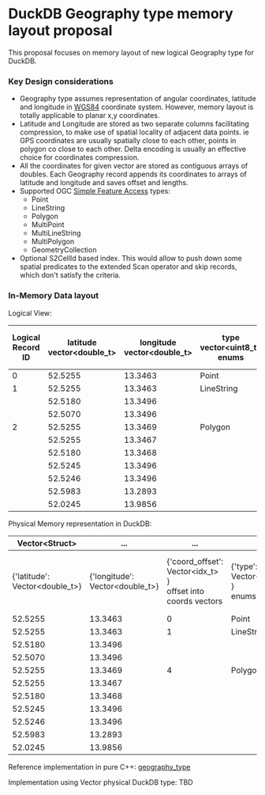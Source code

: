 # DuckDB Geography type memory layout proposal

This proposal focuses on memory layout of new logical Geography type for DuckDB.

### Key Design considerations

- Geography type assumes representation of angular coordinates, latitude and longitude in [WGS84](https://en.wikipedia.org/wiki/World_Geodetic_System) coordinate system. However, memory layout is totally applicable to planar x,y coordinates. 
- Latitude and Longitude are stored as two separate columns facilitating compression, to make use of spatial locality of adjacent data points. ie GPS coordinates are usually spatially close to each other, points in polygon co close to each other. Delta encoding is usually an effective choice for coordinates compression.
- All the coordinates for given vector are stored as contiguous arrays of doubles. Each Geography record appends its coordinates to arrays of latitude and longitude and saves offset and lengths.
- Supported OGC [Simple Feature Access](https://www.ogc.org/standards/sfa) types:
  - Point
  - LineString
  - Polygon
  - MultiPoint
  - MultiLineString
  - MultiPolygon
  - GeometryCollection
- Optional S2CellId based index. This would allow to push down some spatial predicates to the extended Scan operator and skip records, which don't satisfy the criteria.


### In-Memory Data layout

Logical View:

| Logical Record ID | latitude vector<double_t> | longitude vector<double_t> | type vector<uint8_t>  enums | lines_len vector<size_t>  "How many points?" | multi_len vector<size_t>  "How many lines?" | coll_mpolly_len vector<size_t>  "How many polygons?" | s2cellid vector<uint64_t>  optional index |
|-------------------|---------------------------|----------------------------|-----------------------------|----------------------------------------------|---------------------------------------------|------------------------------------------------------|-------------------------------------------|
| 0                 | 52.5255                   | 13.3463                    | Point                       | 1                                            |                                             |                                                      | 824687234                                 |
| 1                 | 52.5255                   | 13.3463                    | LineString                  | 3                                            |                                             |                                                      | 824687234                                 |
|                   | 52.5180                   | 13.3496                    |                             |                                              |                                             |                                                      |                                           |
|                   | 52.5070                   | 13.3496                    |                             |                                              |                                             |                                                      |                                           |
| 2                 | 52.5255                   | 13.3469                    | Polygon                     | 4                                            | 2                                           |                                                      | 824687235                                 |
|                   | 52.5255                   | 13.3467                    |                             |                                              |                                             |                                                      |                                           |
|                   | 52.5180                   | 13.3468                    |                             |                                              |                                             |                                                      |                                           |
|                   | 52.5245                   | 13.3496                    |                             |                                              |                                             |                                                      |                                           |
|                   | 52.5246                   | 13.3496                    |                             | 3                                            |                                             |                                                      |                                           |
|                   | 52.5983                   | 13.2893                    |                             |                                              |                                             |                                                      |                                           |
|                   | 52.0245                   | 13.9856                    |                             |                                              |                                             |                                                      |                                           |


Physical Memory representation in DuckDB:

| Vector\<Struct\>               | ...                             | ...                                                              | ...                                   | ...                                                 | ...                                                 | ...                                                         | ...                                                 |
|--------------------------------|---------------------------------|------------------------------------------------------------------|---------------------------------------|-----------------------------------------------------|-----------------------------------------------------|-------------------------------------------------------------|-----------------------------------------------------|
| {'latitude': Vector<double_t>} | {'longitude': Vector<double_t>} | {'coord_offset': Vector<idx_t> }<br/> offset into coords vectors | {'type': Vector<uint8_t> }<br/> enums | {'lines_len': List<idx_t> }<br/> "How many points?" | {'multi_len': <List<idx_t> }<br/> "How many lines?" | {'coll_mpolly_len': List<idx_t> }<br/> "How many polygons?" | {'s2cellid': Vector<uint64_t> }<br/> optional index |
| 52.5255                        | 13.3463                         | 0                                                                | Point                                 | 1                                                   |                                                     |                                                             | 824687234                                           |
| 52.5255                        | 13.3463                         | 1                                                                | LineString                            | 3                                                   |                                                     |                                                             | 824687234                                           |
| 52.5180                        | 13.3496                         |                                                                  |                                       |                                                     |                                                     |                                                             |                                                     |
| 52.5070                        | 13.3496                         |                                                                  |                                       |                                                     |                                                     |                                                             |                                                     |
| 52.5255                        | 13.3469                         | 4                                                                | Polygon                               | 4                                                   | 2                                                   |                                                             | 824687235                                           |
| 52.5255                        | 13.3467                         |                                                                  |                                       |                                                     |                                                     |                                                             |                                                     |
| 52.5180                        | 13.3468                         |                                                                  |                                       |                                                     |                                                     |                                                             |                                                     |
| 52.5245                        | 13.3496                         |                                                                  |                                       |                                                     |                                                     |                                                             |                                                     |
| 52.5246                        | 13.3496                         |                                                                  |                                       | 3                                                   |                                                     |                                                             |                                                     |
| 52.5983                        | 13.2893                         |                                                                  |                                       |                                                     |                                                     |                                                             |                                                     |
| 52.0245                        | 13.9856                         |                                                                  |                                       |                                                     |                                                     |                                                             |                                                     |

Reference implementation in pure C++:
[geography_type](https://github.com/dmitrykoval/duckdb/blob/dkoval.spatial/src/include/duckdb/common/types/geography_type.hpp)

Implementation using Vector<STRUCT> physical DuckDB type:
TBD